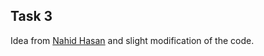 ## Task 3
Idea from [Nahid Hasan](https://github.com/Nahid-Hassan/cseru-labs/tree/main/cryptography/03_Transposition_Cipher) and slight modification of the code.

